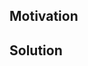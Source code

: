 <!--
Borrowed from foundry.

Thank you for your Pull Request. Please provide a description above and review
the requirements below.

Bug fixes and new features should include tests.
-->

## Motivation

<!--
Explain the context and why you're making that change. What is the problem
you're trying to solve? In some cases there is not a problem and this can be
thought of as being the motivation for your change.

If your PR solves a particular issue, tag that issue.
-->

## Solution

<!--
Summarize the solution and provide any necessary context needed to understand
the code change.
-->
